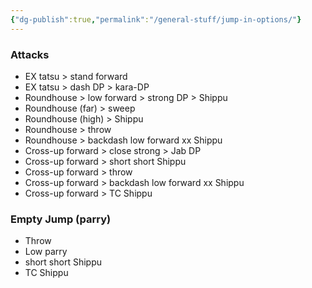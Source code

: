 ```yaml
---
{"dg-publish":true,"permalink":"/general-stuff/jump-in-options/"}
---
```


### Attacks
- EX tatsu > stand forward
- EX tatsu > dash DP > kara-DP
- Roundhouse > low forward > strong DP > Shippu
- Roundhouse (far) > sweep
- Roundhouse (high) > Shippu
- Roundhouse > throw
- Roundhouse > backdash low forward xx Shippu
- Cross-up forward > close strong > Jab DP
- Cross-up forward > short short Shippu
- Cross-up forward > throw
- Cross-up forward > backdash low forward xx Shippu
- Cross-up forward > TC Shippu
### Empty Jump (parry)
- Throw
- Low parry
- short short Shippu
- TC Shippu
